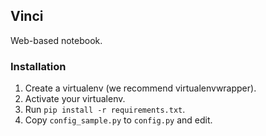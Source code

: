 ## Vinci

Web-based notebook.

### Installation

1. Create a virtualenv (we recommend virtualenvwrapper).
2. Activate your virtualenv.
3. Run `pip install -r requirements.txt`.
4. Copy `config_sample.py` to `config.py` and edit.
